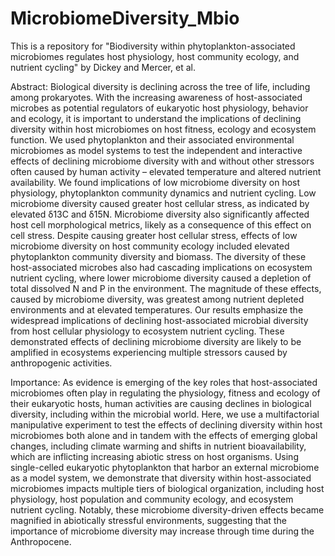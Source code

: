# MicrobiomeDiversity_Mbio

This is a repository for "Biodiversity within phytoplankton-associated microbiomes regulates host physiology, host community ecology, and nutrient cycling" by Dickey and Mercer, et al. 

Abstract: Biological diversity is declining across the tree of life, including among prokaryotes. With the increasing awareness of host-associated microbes as potential regulators of eukaryotic host physiology, behavior and ecology, it is important to understand the implications of declining diversity within host microbiomes on host fitness, ecology and ecosystem function. We used phytoplankton and their associated environmental microbiomes as model systems to test the independent and interactive effects of declining microbiome diversity with and without other stressors often caused by human activity – elevated temperature and altered nutrient availability. We found implications of low microbiome diversity on host physiology, phytoplankton community dynamics and nutrient cycling. Low microbiome diversity caused greater host cellular stress, as indicated by elevated δ13C and δ15N. Microbiome diversity also significantly affected host cell morphological metrics, likely as a consequence of this effect on cell stress. Despite causing greater host cellular stress, effects of low microbiome diversity on host community ecology included elevated phytoplankton community diversity and biomass. The diversity of these host-associated microbes also had cascading implications on ecosystem nutrient cycling, where lower microbiome diversity caused a depletion of total dissolved N and P in the environment. The magnitude of these effects, caused by microbiome diversity, was greatest among nutrient depleted environments and at elevated temperatures. Our results emphasize the widespread implications of declining host-associated microbial diversity from host cellular physiology to ecosystem nutrient cycling. These demonstrated effects of declining microbiome diversity are likely to be amplified in ecosystems experiencing multiple stressors caused by anthropogenic activities.

Importance: As evidence is emerging of the key roles that host-associated microbiomes often play in regulating the physiology, fitness and ecology of their eukaryotic hosts, human activities are causing declines in biological diversity, including within the microbial world. Here, we use a multifactorial manipulative experiment to test the effects of declining diversity within host microbiomes both alone and in tandem with the effects of emerging global changes, including climate warming and shifts in nutrient bioavailability, which are inflicting increasing abiotic stress on host organisms. Using single-celled eukaryotic phytoplankton that harbor an external microbiome as a model system, we demonstrate that diversity within host-associated microbiomes impacts multiple tiers of biological organization, including host physiology, host population and community ecology, and ecosystem nutrient cycling. Notably, these microbiome diversity-driven effects became magnified in abiotically stressful environments, suggesting that the importance of microbiome diversity may increase through time during the Anthropocene.
